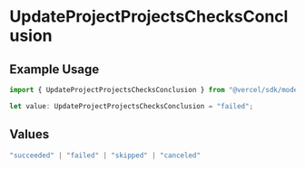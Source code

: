 # UpdateProjectProjectsChecksConclusion

## Example Usage

```typescript
import { UpdateProjectProjectsChecksConclusion } from "@vercel/sdk/models/updateprojectop.js";

let value: UpdateProjectProjectsChecksConclusion = "failed";
```

## Values

```typescript
"succeeded" | "failed" | "skipped" | "canceled"
```